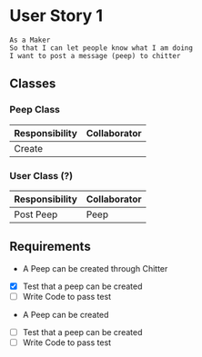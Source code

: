 # User Story 1

```
As a Maker
So that I can let people know what I am doing  
I want to post a message (peep) to chitter
```

## Classes

### Peep Class

| Responsibility | Collaborator |
|----------------|--------------|
| Create         |              |

### User Class (?)

| Responsibility | Collaborator |
|----------------|--------------|
| Post Peep      | Peep         |


## Requirements

*  A Peep can be created through Chitter 
  - [X] Test that a peep can be created
  - [ ] Write Code to pass test 

*  A Peep can be created
  - [ ] Test that a peep can be created
  - [ ] Write Code to pass test 